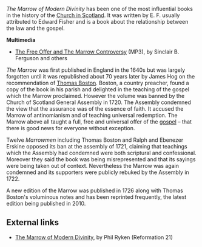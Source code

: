 *The Marrow of Modern Divinity* has been one of the most
influential books in the history of the
[Church in Scotland](Church_in_Scotland "Church in Scotland"). It
was written by E. F. usually attributed to Edward Fisher and is a
book about the relationship between the law and the gospel.

**Multimedia**

-   [The Free Offer and The Marrow Controversy](http://www.falkirkfreechurch.com/sermons#FreeOffer)
    (MP3), by Sinclair B. Ferguson and others

*The Marrow* was first published in England in the 1640s but was
largely forgotten until it was republished about 70 years later by
James Hog on the recommendation of
[Thomas Boston](Thomas_Boston "Thomas Boston"). Boston, a country
preacher, found a copy of the book in his parish and delighted in
the teaching of the gospel which the Marrow proclaimed. However the
volume was banned by the Church of Scotland General Assembly in
1720. The Assembly condemned the view that the assurance was of the
essence of faith. It accused the Marrow of antinomianism and of
teaching universal redemption. The Marrow above all taught a full,
free and universal offer of the [gospel](Gospel "Gospel") – that
there is good news for everyone without exception.

Twelve *Marrowmen* including Thomas Boston and Ralph and Ebenezer
Erskine opposed its ban at the assembly of 1721, claiming that
teachings which the Assembly had condemned were both scriptural and
confessional. Moreover they said the book was being misrepresented
and that its sayings were being taken out of context. Nevertheless
the Marrow was again condemned and its supporters were publicly
rebuked by the Assembly in 1722.

A new edition of the Marrow was published in 1726 along with Thomas
Boston's voluminous notes and has been reprinted frequently, the
latest edition being published in 2010.

## External links

-   [The Marrow of Modern Divinity](http://www.reformation21.org/shelf-life/the-marrow-of-modern-divinity.php),
    by Phil Ryken (Reformation 21)



